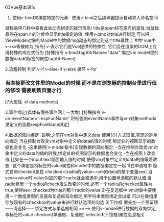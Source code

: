 03Vue基本语法
1. 使用v-bind来绑定特定的元素
· 使用v-bind之后编译器提示自动导入命名空间
<span v-bind:title="msg">
    鼠标悬停几秒中查看此处动态绑定的提示信息!
</span>
title是span标签原有的属性:当鼠标悬停在span上的时候会显示title指定的值;
使用v-bind对title进行绑定,可以把ViewModel对象的Model中的数据msg动态的绑定到这个title属性上
### vue中 v-xxx等被称为[指令]
v-表示它们是Vue提供的特殊性, 它们会在渲染的DOM上应用特殊的响应式行为
[特殊指令 v-bind:tagAttrName="data" 绑定vm model里的数据data和标签的属性tagAttrName]

2.流程控制
  判断 v-if v-else-if v-else
  循环 v-for
### 当直接更改文件里的Model的时候 而不是在浏览器的控制台里进行值的修改 需要刷新页面才行
[7大属性: el data methods]

3.事件绑定(具体有哪些事件网上一大堆)
[特殊指令 v-on:eventName="respFunName" 将标签的eventName事件与vm对象methods里定义的函数respFunName绑定]

4.数据的双向绑定
·说明:之前在vm对象中定义data 使用{{}}方式取值,实现的是单向绑定
当在控制台改变vm对象中定义的data的值的时候,绑定处的视图显示的数据也会变化
·这里使用[v-model指令]实现数据的双向绑定:
 -当在控制台改变vm对象中定义的data的值的时候,绑定处的视图显示的数据也会变化
 -当在视图上改变值,比如在一个input text里面输入值的时候,使得vm对象中定义的data的值跟着改变
 -这个绑定是将标签的value属性和model中的数据绑定在一起 
  1)在单选框中 隐式自带checked属性 checked=(radio的value==vm的data的某个变量sex)
    当sex==value时,value对应的那个radio就会被选中,用于设置单选框的默认值
    当radio组里一个radio的check发生改变的时候,必有一个radio的checked属性为true,使得sex=checked为true的那个radio的value
  2)在复选框中 vm对象中要使用一个数组类型的变量和复选框双向绑定,用字符串类型绑定会出错
    可以在数组里存放现有的checkbox的value来进行默认选项的勾选
  3)下拉框
    要先加一个预留项 ----请选择----
    绑定方式与单选框相同
  ====> 使用v-model进行数据的双向绑定,与标签的value checked(单选框、复选框) selected(下拉框)属性息息相关
